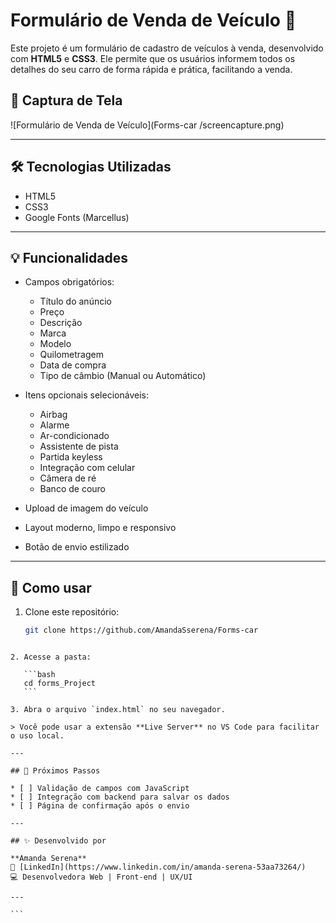 
# Formulário de Venda de Veículo 🚗

Este projeto é um formulário de cadastro de veículos à venda, desenvolvido com **HTML5** e **CSS3**. Ele permite que os usuários informem todos os detalhes do seu carro de forma rápida e prática, facilitando a venda.

## 📸 Captura de Tela

![Formulário de Venda de Veículo](Forms-car
/screencapture.png)

---

## 🛠 Tecnologias Utilizadas

- HTML5  
- CSS3  
- Google Fonts (Marcellus)

---

## 💡 Funcionalidades

- Campos obrigatórios:
  - Título do anúncio
  - Preço
  - Descrição
  - Marca
  - Modelo
  - Quilometragem
  - Data de compra
  - Tipo de câmbio (Manual ou Automático)

- Itens opcionais selecionáveis:
  - Airbag
  - Alarme
  - Ar-condicionado
  - Assistente de pista
  - Partida keyless
  - Integração com celular
  - Câmera de ré
  - Banco de couro

- Upload de imagem do veículo  
- Layout moderno, limpo e responsivo  
- Botão de envio estilizado

---

## 📂 Como usar

1. Clone este repositório:
   ```bash
   git clone https://github.com/AmandaSserena/Forms-car
````

2. Acesse a pasta:

   ```bash
   cd forms_Project
   ```

3. Abra o arquivo `index.html` no seu navegador.

> Você pode usar a extensão **Live Server** no VS Code para facilitar o uso local.

---

## 🚀 Próximos Passos

* [ ] Validação de campos com JavaScript
* [ ] Integração com backend para salvar os dados
* [ ] Página de confirmação após o envio

---

## ✨ Desenvolvido por

**Amanda Serena**
🔗 [LinkedIn](https://www.linkedin.com/in/amanda-serena-53aa73264/)
💻 Desenvolvedora Web | Front-end | UX/UI

---

```
